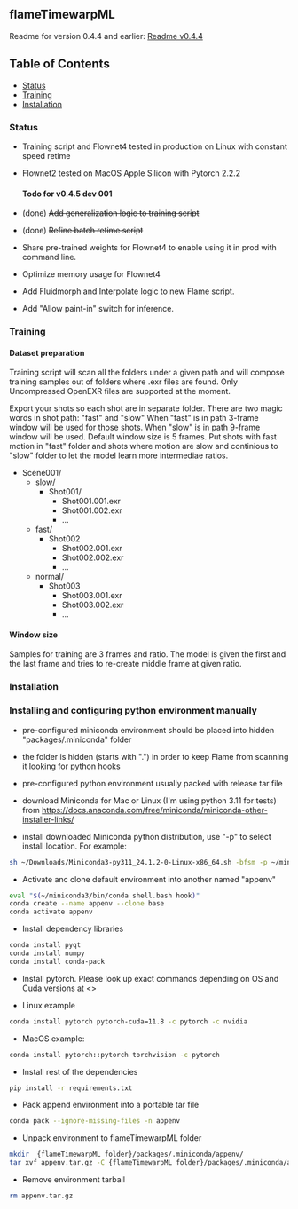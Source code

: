 ## flameTimewarpML

Readme for version 0.4.4 and earlier: [Readme v0.4.4](https://github.com/talosh/flameTimewarpML/blob/main/README_v044.md)

## Table of Contents
- [Status](#status)
- [Training](#training)
- [Installation](#installation)

### Status

* Training script and Flownet4 tested in production on Linux with constant speed retime
* Flownet2 tested on MacOS Apple Silicon with Pytorch 2.2.2

    #### Todo for v0.4.5 dev 001

* (done) ~~Add generalization logic to training script~~
* (done) ~~Refine batch retime script~~
* Share pre-trained weights for Flownet4 to enable using it in prod with command line.
* Optimize memory usage for Flownet4
* Add Fluidmorph and Interpolate logic to new Flame script.
* Add "Allow paint-in" switch for inference.

### Training

#### Dataset preparation
Training script will scan all the folders under a given path and will compose training samples out of folders where .exr files are found.
Only Uncompressed OpenEXR files are supported at the moment.

Export your shots so each shot are in separate folder.
There are two magic words in shot path: "fast" and "slow"
When "fast" is in path 3-frame window will be used for those shots.
When "slow" is in path 9-frame window will be used.
Default window size is 5 frames.
Put shots with fast motion in "fast" folder and shots where motion are slow and continious to "slow" folder to let the model learn more intermediae ratios.

- Scene001/
    - slow/
        - Shot001/
            - Shot001.001.exr
            - Shot001.002.exr
            - ...
    - fast/
        - Shot002
            - Shot002.001.exr
            - Shot002.002.exr
            - ...
    - normal/
        - Shot003
            - Shot003.001.exr
            - Shot003.002.exr
            - ...

#### Window size
Samples for training are 3 frames and ratio. The model is given the first and the last frame and tries to re-create middle frame at given ratio.


### Installation

### Installing and configuring python environment manually

* pre-configured miniconda environment should be placed into hidden "packages/.miniconda" folder
* the folder is hidden (starts with ".") in order to keep Flame from scanning it looking for python hooks
* pre-configured python environment usually packed with release tar file

* download Miniconda for Mac or Linux (I'm using python 3.11 for tests) from 
<https://docs.anaconda.com/free/miniconda/miniconda-other-installer-links/>

* install downloaded Miniconda python distribution, use "-p" to select install location. For example:

```bash
sh ~/Downloads/Miniconda3-py311_24.1.2-0-Linux-x86_64.sh -bfsm -p ~/miniconda3
```

* Activate anc clone default environment into another named "appenv" 

```bash
eval "$(~/miniconda3/bin/conda shell.bash hook)"
conda create --name appenv --clone base
conda activate appenv
```

* Install dependency libraries

```bash
conda install pyqt
conda install numpy
conda install conda-pack
```

* Install pytorch. Please look up exact commands depending on OS and Cuda versions at <>

* Linux example
```bash
conda install pytorch pytorch-cuda=11.8 -c pytorch -c nvidia
```

* MacOS example:

```bash
conda install pytorch::pytorch torchvision -c pytorch
```

* Install rest of the dependencies
```bash
pip install -r requirements.txt
```

* Pack append environment into a portable tar file

```bash
conda pack --ignore-missing-files -n appenv
```

* Unpack environment to flameTimewarpML folder

```bash
mkdir  {flameTimewarpML folder}/packages/.miniconda/appenv/
tar xvf appenv.tar.gz -C {flameTimewarpML folder}/packages/.miniconda/appenv/
```

* Remove environment tarball

```bash
rm appenv.tar.gz
```
